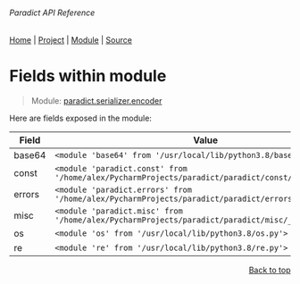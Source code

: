 ###### Paradict API Reference
[Home](/docs/api/README.md) | [Project](/README.md) | [Module](/docs/api/modules/paradict/serializer/encoder/README.md) | [Source](/paradict/serializer/encoder.py)

# Fields within module
> Module: [paradict.serializer.encoder](/docs/api/modules/paradict/serializer/encoder/README.md)

Here are fields exposed in the module:

| Field | Value |
| --- | --- |
| base64 | `<module 'base64' from '/usr/local/lib/python3.8/base64.py'>` |
| const | `<module 'paradict.const' from '/home/alex/PycharmProjects/paradict/paradict/const/__init__.py'>` |
| errors | `<module 'paradict.errors' from '/home/alex/PycharmProjects/paradict/paradict/errors/__init__.py'>` |
| misc | `<module 'paradict.misc' from '/home/alex/PycharmProjects/paradict/paradict/misc/__init__.py'>` |
| os | `<module 'os' from '/usr/local/lib/python3.8/os.py'>` |
| re | `<module 're' from '/usr/local/lib/python3.8/re.py'>` |

<p align="right"><a href="#paradict-api-reference">Back to top</a></p>
